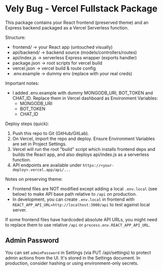 Vely Bug - Vercel Fullstack Package
==================================

This package contains your React frontend (preserved theme) and an Express backend packaged as a Vercel Serverless function.

Structure:
- frontend/    -> your React app (untouched visually)
- api/backend/ -> backend source (models/controllers/routes)
- api/index.js -> serverless Express wrapper (exports handler)
- package.json -> root scripts for vercel build
- vercel.json  -> vercel build & route config
- .env.example -> dummy env (replace with your real creds)

Important notes:
- I added .env.example with dummy MONGODB_URI, BOT_TOKEN and CHAT_ID. Replace them in Vercel dashboard as Environment Variables:
  - MONGODB_URI
  - BOT_TOKEN
  - CHAT_ID

Deploy steps (quick):
1. Push this repo to Git (GitHub/GitLab).
2. On Vercel, import the repo and deploy. Ensure Environment Variables are set in Project Settings.
3. Vercel will run the root "build" script which installs frontend deps and builds the React app, and also deploys api/index.js as a serverless function.
4. API endpoints are available under `https://<your-deploy>.vercel.app/api/...`

Notes on preserving theme:
- Frontend files are NOT modified except adding a local `.env.local` (see below) to make API base path relative to `/api` on production.
- In development, you can create `.env.local` in frontend with `REACT_APP_API_URL=http://localhost:3000/api` to test against local server.

If some frontend files have hardcoded absolute API URLs, you might need to replace them to use relative `/api` or `process.env.REACT_APP_API_URL`.


## Admin Password
You can set `adminPassword` in Settings (via PUT /api/settings) to protect admin actions from the UI. It's stored in the Settings document. In production, consider hashing or using environment-only secrets.
